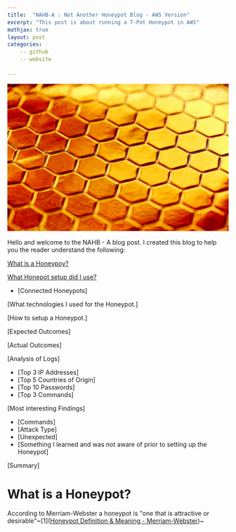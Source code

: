```yaml
---
title:  "NAHB-A : Not Another Honeypot Blog - AWS Version"
excerpt: "This post is about running a T-Pot Honeypot in AWS"
mathjax: true
layout: post
categories:
    -- github
    -- website

---
```


![Honey](assets/honey.jpg)

Hello and welcome to the NAHB - A blog post.
I created this blog to help you the reader understand the following:

[What is a Honeypoy?]()

[What Honepot setup did I use?]()

- [Connected Honeypots]

[What technologies I used for the Honeypot.]

[How to setup a Honeypot.]

[Expected Outcomes]

[Actual Outcomes]

[Analysis of Logs]

- [Top 3 IP Addresses]
- [Top 5 Countries of Origin]
- [Top 10 Passwords]
- [Top 3 Commands]

[Most interesting Findings]

- [Commands]
- [Attack Type]
- [Unexpected]
- [Something I learned and was not aware of prior to setting up the Honeypot]

[Summary]



# What is a Honeypot?

According to Merriam-Webster a honeypot is "one that is attractive or desirable"~[1]([Honeypot Definition &amp; Meaning - Merriam-Webster](https://www.merriam-webster.com/dictionary/honeypot))~
